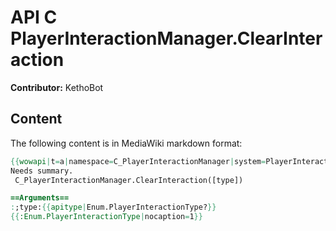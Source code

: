 # API C PlayerInteractionManager.ClearInteraction

**Contributor:** KethoBot

## Content

The following content is in MediaWiki markdown format:

```mediawiki
{{wowapi|t=a|namespace=C_PlayerInteractionManager|system=PlayerInteractionManager}}
Needs summary.
 C_PlayerInteractionManager.ClearInteraction([type])

==Arguments==
:;type:{{apitype|Enum.PlayerInteractionType?}}
{{:Enum.PlayerInteractionType|nocaption=1}}
```